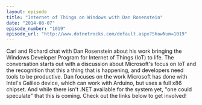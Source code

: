 ```yaml
---
layout: episode
title: "Internet of Things on Windows with Dan Rosenstein"
date: "2014-08-07"
episode_number: "1019"
episode_url: "http://www.dotnetrocks.com/default.aspx?ShowNum=1019"
---
```


Carl and Richard chat with Dan Rosenstein about his work bringing the Windows Developer Program for Internet of Things (IoT) to life. The conversation starts out with a discussion about Microsoft's focus on IoT and the recognition that this a thing that is happening, and developers need tools to be productive. Dan focuses on the work Microsoft has done with Intel's Galileo device, which can work with Arduino, but uses a full x86 chipset. And while there isn't .NET available for the system yet, "one could speculate" that this is coming. Check out the links below to get involved!
